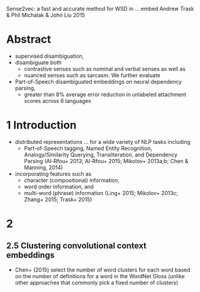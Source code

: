 Sense2vec: a fast and accurate method for WSD in ... embed
Andrew Trask & Phil Michalak & John Liu
2015

# Abstract

* supervised disambiguation,
* disambiguate both
  * contrastive senses such as nominal and verbal senses as well as
  * nuanced senses such as sarcasm. We further evaluate
* Part-of-Speech disambiguated embeddings on neural dependency parsing,
  * greater than 8% average error reduction in unlabeled attachment scores
    across 6 languages

# 1 Introduction

* distributed representations ... for a wide variety of NLP tasks including
  * Part-of-Speech tagging, Named Entity Recognition,
    Analogy/Similarity Querying, Transliteration, and Dependency Parsing
    (Al-Rfou+ 2013; Al-Rfou+ 2015; Mikolov+ 2013a;b; Chen & Manning, 2014)
* incorporating features such as
  * character (compositional) information,
  * word order information, and
  * multi-word (phrase) information
    (Ling+ 2015; Mikolov+ 2013c; Zhang+ 2015; Trask+ 2015)

# 2

## 2.5 Clustering convolutional context embeddings

* Chen+ (2015) select the number of word clusters for each word
  based on the number of definitions for a word in the WordNet Gloss
  (unlike other approaches that commonly pick a fixed number of clusters)
